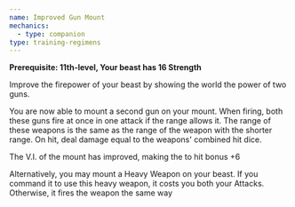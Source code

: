 ```yaml
---
name: Improved Gun Mount
mechanics:
  - type: companion
type: training-regimens
---
```

__Prerequisite: 11th-level, Your beast has 16 Strength__

Improve the firepower of your beast by showing the world the power of two guns.

You are now able to mount a second gun on your mount. When firing, both these guns fire at once in one attack if the range allows it. The range of these weapons is the same as the range of the weapon with the shorter range. On hit, deal damage equal to the weapons' combined hit dice.

The V.I. of the mount has improved, making the to hit bonus +6

Alternatively, you may mount a Heavy Weapon on your beast. If you command it to use this heavy weapon, it costs you both your Attacks. Otherwise, it fires the weapon the same way

